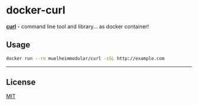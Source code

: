 # docker-curl

[__curl__](https://curl.se/) - command line tool and library... as docker container!

## Usage

```sh
docker run --rm muelheimmodular/curl -sSL http://example.com
```

---

## License
[MIT](https://github.com/muelheimmodular/docker-curl/blob/main/LICENSE)